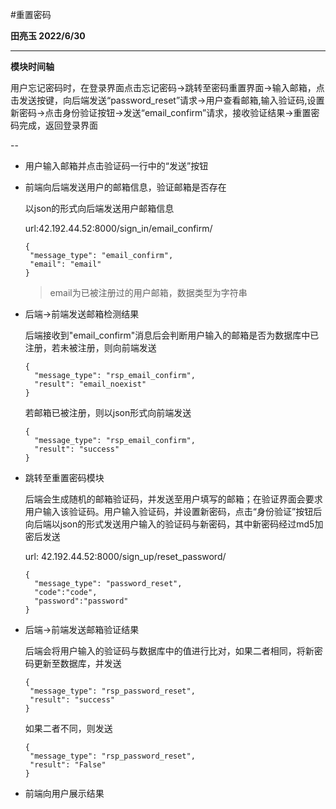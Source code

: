 #重置密码

**田亮玉 2022/6/30** 

---

**模块时间轴**

用户忘记密码时，在登录界面点击忘记密码->跳转至密码重置界面->输入邮箱，点击发送按键，向后端发送“password_reset”请求->用户查看邮箱,输入验证码,设置新密码->点击身份验证按钮->发送“email_confirm”请求，接收验证结果->重置密码完成，返回登录界面

--

* 用户输入邮箱并点击验证码一行中的“发送”按钮

* 前端向后端发送用户的邮箱信息，验证邮箱是否存在

  以json的形式向后端发送用户邮箱信息

  url:42.192.44.52:8000/sign_in/email_confirm/

  ```
  {
   "message_type": "email_confirm",
   "email": "email"
  }
  ```

  >email为已被注册过的用户邮箱，数据类型为字符串

* 后端->前端发送邮箱检测结果
  
  后端接收到"email_confirm"消息后会判断用户输入的邮箱是否为数据库中已注册，若未被注册，则向前端发送
  ```
  {
    "message_type": "rsp_email_confirm",
    "result": "email_noexist"
  }
  ```

  若邮箱已被注册，则以json形式向前端发送
  ```
  {
    "message_type": "rsp_email_confirm",
    "result": "success"
  }
  ```

* 跳转至重置密码模块
  
  后端会生成随机的邮箱验证码，并发送至用户填写的邮箱；在验证界面会要求用户输入该验证码。用户输入验证码，并设置新密码，点击“身份验证”按钮后向后端以json的形式发送用户输入的验证码与新密码，其中新密码经过md5加密后发送

  url: 42.192.44.52:8000/sign_up/reset_password/

  ```
  {
    "message_type": "password_reset",
    "code":"code",
    "password":"password"
  }
  ```

* 后端->前端发送邮箱验证结果

  后端会将用户输入的验证码与数据库中的值进行比对，如果二者相同，将新密码更新至数据库，并发送

   ```
   {
    "message_type": "rsp_password_reset",
    "result": "success"
   }
   ```

   如果二者不同，则发送


   ```
   {
    "message_type": "rsp_password_reset",
    "result": "False"
   }
   ```

* 前端向用户展示结果



